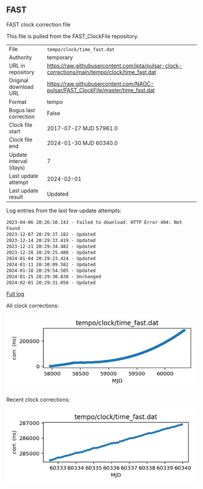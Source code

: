 
## FAST

FAST clock correction file

This file is pulled from the FAST_ClockFile repository.

|     |     |
|:--- |:--- |
| File | `tempo/clock/time_fast.dat` |
| Authority | temporary |
| URL in repository | <https://raw.githubusercontent.com/ipta/pulsar-clock-corrections/main/tempo/clock/time_fast.dat> |
| Original download URL | <https://raw.githubusercontent.com/NAOC-pulsar/FAST_ClockFile/master/time_fast.dat> |
| Format | tempo |
| Bogus last correction | False |
| Clock file start | 2017-07-27 MJD 57961.0 |
| Clock file end | 2024-01-30 MJD 60340.0 |
| Update interval (days) | 7 |
| Last update attempt | 2024-02-01 |
| Last update result | Updated |

Log entries from the last few update attempts:
```
2023-04-06 20:26:10.143 - Failed to download: HTTP Error 404: Not Found
2023-12-07 20:29:37.182 - Updated
2023-12-14 20:29:33.419 - Updated
2023-12-21 20:29:34.482 - Updated
2023-12-28 20:29:25.400 - Updated
2024-01-04 20:29:23.424 - Updated
2024-01-11 20:30:09.582 - Updated
2024-01-18 20:29:54.505 - Updated
2024-01-25 20:29:30.838 - Unchanged
2024-02-01 20:29:31.050 - Updated
```
[Full log](https://raw.githubusercontent.com/ipta/pulsar-clock-corrections/main/log/tempo/clock/time_fast.dat.log)


All clock corrections:

![plot of all clock corrections](time_fast.dat.png "All corrections")

Recent clock corrections:

![plot of recent clock corrections](time_fast.dat.short.png "Recent corrections")

